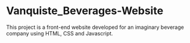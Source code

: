 # Vanquiste_Beverages-Website
This project is a front-end website developed for an imaginary beverage company using HTML, CSS and Javascript.
